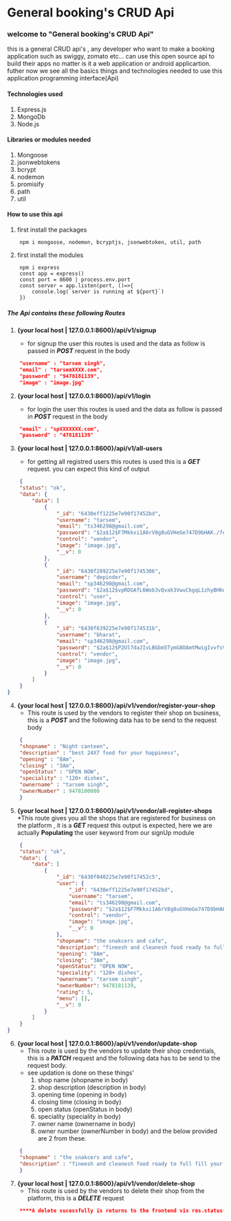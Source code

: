 # General booking's CRUD Api
### welcome to "General booking's CRUD Api"
this is a general CRUD api's , any developer who want to make a booking application such as swiggy, zomato etc... can use this open source api to build their apps no matter is it a web application or android applicartion.
futher now we see all the basics things and technologies needed to use this application programming interface(Api)

#### Technologies used
1. Express.js
2. MongoDb
3. Node.js

#### Libraries or modules needed
1. Mongoose
2. jsonwebtokens
3. bcrypt
4. nodemon
5. promisify
6. path
7. util


#### How to use this api
1. first install the packages
````express
    npm i mongoose, nodemon, bcryptjs, jsonwebtoken, util, path
````
2. first install the modules
````express
    npm i express
    const app = express()
    const port = 8600 | process.env.port
    const server = app.listen(port, ()=>{
        console.log(`server is running at ${port}`)
    })
````

##### The Api contains these following Routes
1. **{your local host | 127.0.0.1:8600}/api/v1/signup**

    * for signup the user this routes is used and the data as follow is passed in ***POST*** request in the body
````json
    "username" : "tarsem singh",
    "email" : "tarsemXXXX.com",
    "password" : "9478181139",
    "image" : "image.jpg"
````

2. **{your local host | 127.0.0.1:8600}/api/v1/login**

    * for login the user this routes is used and the data as follow is passed in ***POST*** request in the body
````json
    "email" : "spXXXXXXX.com",
    "password" : "478181139"
````

3. **{your local host | 127.0.0.1:8600}/api/v1/all-users**

    * for getting all registred users this routes is used this is a ***GET*** request.
        you can expect this kind of output
````json
    {
    "status": "ok",
    "data": {
        "data": [
            {
                "_id": "6430eff1225e7e90f17452bd",
                "username": "tarsem",
                "email": "ts346298@gmail.com",
                "password": "$2a$12$F7Mkkxi1A6rV8g8uGVHeGe747D9bHAK./feAGKHU8FC0ByvSy/UEi",
                "control": "vendor",
                "image": "image.jpg",
                "__v": 0
            },
            {
                "_id": "6430f289225e7e90f1745306",
                "username": "depinder",
                "email": "sp346298@gmail.com",
                "password": "$2a$12$vpRDGAfL6Wob3vQvak3VwuCkgqL1zhyBHKeo.ZB4LWdPzzSgGc8AO",
                "control": "user",
                "image": "image.jpg",
                "__v": 0
            },
            {
                "_id": "6430f639225e7e90f174531b",
                "username": "bharat",
                "email": "sp346298@gmail.com",
                "password": "$2a$12$P2Ul7daJIvLBGbm5TymG8OAmtMwigIvvfsVUAFmpbGYckhg2dxUKu",
                "control": "vendor",
                "image": "image.jpg",
                "__v": 0
            }
        ]
    }
}
````

4. **{your local host | 127.0.0.1:8600}/api/v1/vendor/register-your-shop**
    * This route is used by the vendors to register their shop on business, this is a ***POST*** and the following data has to be send to the request body
````json
    {
    "shopname" : "Night canteen",
    "description" : "best 24X7 food for your happiness",
    "opening" : "8Am",
    "closing" : "3Am",
    "openStatus" : "OPEN NOW",
    "speciality" : "120+ dishes",
    "ownername" : "tarsem singh",
    "ownerNumber" : 9478100000 
    }
````

5. **{your local host | 127.0.0.1:8600}/api/v1/vendor/all-register-shops**
    *This route gives you all the shops that are registered for business on the platform , it is a ***GET*** request
        this output is expected, here we are actually ****Populating**** the user keyword from our signUp module
````json
    {
    "status": "ok",
    "data": {
        "data": [
            {
                "_id": "6430f040225e7e90f17452c5",
                "user": {
                    "_id": "6430eff1225e7e90f17452bd",
                    "username": "tarsem",
                    "email": "ts346298@gmail.com",
                    "password": "$2a$12$F7Mkkxi1A6rV8g8uGVHeGe747D9bHAK./feAGKHU8FC0ByvSy/UEi",
                    "control": "vendor",
                    "image": "image.jpg",
                    "__v": 0
                },
                "shopname": "the snakcers and cafe",
                "description": "fineesh and cleanesh food ready to full fill your hunger",
                "opening": "8Am",
                "closing": "3Am",
                "openStatus": "OPEN NOW",
                "speciality": "120+ dishes",
                "ownername": "tarsem singh",
                "ownerNumber": 9478181139,
                "rating": 5,
                "menu": [],
                "__v": 0
            }
        ]
    }
}
````

6. **{your local host | 127.0.0.1:8600}/api/v1/vendor/update-shop**
    * This route is used by the vendors to update their shop credentials, this is a ***PATCH*** request and the following data has to be send to the request body.
    * see updation is done on these things'
        1. shop name (shopname in body)
        2. shop description (description in body)
        3. opening time (opening in body)
        4. closing time (closing in body)
        5. open status (openStatus in body)
        6. speciality (speciality in body)
        7. owner name (ownername in body)
        8. owner number (ownerNumber in body)
    and the below provided are 2 from these.
````json
    {
    "shopname" : "the snakcers and cafe",
    "description" : "fineesh and cleanesh food ready to full fill your hunger"
    }
````

7. **{your local host | 127.0.0.1:8600}/api/v1/vendor/delete-shop**
    * This route is used by the vendors to delete their shop from the platform, this is a ***DELETE*** request 
````json
    ****A delete sucessfully is returns to the frontend vis res.status(404).send(--message--)****
````